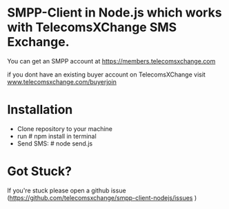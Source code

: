 # SMPP-Client in Node.js which works with TelecomsXChange SMS Exchange.

You can get an SMPP account at https://members.telecomsxchange.com

if you dont have an existing buyer account on TelecomsXChange visit www.telecomsxchange.com/buyerjoin 


# Installation

- Clone repository to your machine
- run # npm install in terminal
- Send SMS: # node send.js 

# Got Stuck?

If you're stuck please open a github issue (https://github.com/telecomsxchange/smpp-client-nodejs/issues )




